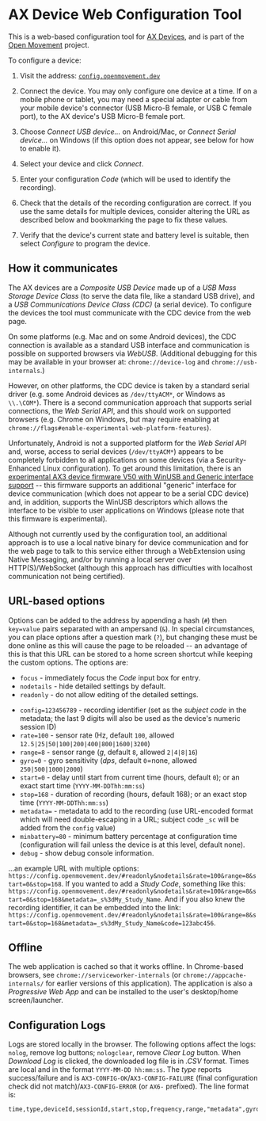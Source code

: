 # AX Device Web Configuration Tool

This is a web-based configuration tool for [AX Devices](https://github.com/digitalinteraction/openmovement/wiki/AX3), and is part of the [Open Movement](https://openmovement.dev/) project.

To configure a device:

1. Visit the address: [`config.openmovement.dev`](https://config.openmovement.dev/)

2. Connect the device.  You may only configure one device at a time.  If on a mobile phone or tablet, you may need a special adapter or cable from your mobile device's connector (USB Micro-B female, or USB C female port), to the AX device's USB Micro-B female port. 

3. Choose *Connect USB device...* on Android/Mac, or *Connect Serial device...* on Windows (if this option does not appear, see below for how to enable it).

4. Select your device and click *Connect*.

5. Enter your configuration *Code* (which will be used to identify the recording).

6. Check that the details of the recording configuration are correct.  If you use the same details for multiple devices, consider altering the URL as described below and bookmarking the page to fix these values.

7. Verify that the device's current state and battery level is suitable, then select *Configure* to program the device.



## How it communicates

The AX devices are a *Composite USB Device* made up of a *USB Mass Storage Device Class* (to serve the data file, like a standard USB drive), and a *USB Communications Device Class (CDC)* (a serial device).  To configure the devices the tool must communicate with the CDC device from the web page. 

On some platforms (e.g. Mac and on some Android devices), the CDC connection is available as a standard USB interface and communication is possible on supported browsers via *WebUSB*.  (Additional debugging for this may be available in your browser at: `chrome://device-log` and `chrome://usb-internals`.)

However, on other platforms, the CDC device is taken by a standard serial driver (e.g. some Android devices as `/dev/ttyACM*`, or Windows as `\\.\COM*`).  There is a second communication approach that supports serial connections, the *Web Serial API*, and this should work on supported browsers (e.g. Chrome on Windows, but may require enabling at `chrome://flags#enable-experimental-web-platform-features`).

Unfortunately, Android is not a supported platform for the *Web Serial API* and, worse, access to serial devices (`/dev/ttyACM*`) appears to be completely forbidden to all applications on some devices (via a Security-Enhanced Linux configuration). 
To get around this limitation, there is an [experimental AX3 device firmware V50 with WinUSB and Generic interface support](https://raw.githubusercontent.com/digitalinteraction/openmovement/master/Downloads/AX3/AX3-Firmware-50-winusb-generic.zip) -- this firmware supports an additional "generic" interface for device communication (which does not appear to be a serial CDC device) and, in addition, supports the WinUSB descriptors which allows the interface to be visible to user applications on Windows (please note that this firmware is experimental).

Although not currently used by the configuration tool, an additional approach is to use a local native binary for device communication and for the web page to talk to this service either through a WebExtension using Native Messaging, and/or by running a local server over HTTP(S)/WebSocket (although this approach has difficulties with localhost communication not being certified).


## URL-based options

Options can be added to the address by appending a hash (`#`) then `key=value` pairs separated with an ampersand (`&`).  In special circumstances, you can place options after a question mark (`?`), but changing these must be done online as this will cause the page to be reloaded -- an advantage of this is that this URL can be stored to a home screen shortcut while keeping the custom options.  The options are:

* `focus` - immediately focus the *Code* input box for entry.
* `nodetails` - hide detailed settings by default.
* `readonly` - do not allow editing of the detailed settings.
<!-- * `session=123456789` - session ID (9 digit numeric; use `config` instead which allows longer alphanumeric IDs stored in the *subject code*) -->
* `config=123456789` - recording identifier (set as the *subject code* in the metadata; the last 9 digits will also be used as the device's numeric session ID)
* `rate=100` - sensor rate (Hz, default `100`, allowed `12.5|25|50|100|200|400|800|1600|3200`)
* `range=8` - sensor range (*g*, default `8`, allowed `2|4|8|16`)
* `gyro=0` - gyro sensitivity (*dps*, default `0`=none, allowed `250|500|1000|2000`)
* `start=0` - delay until start from current time (hours, default `0`); or an exact start time (`YYYY-MM-DDThh:mm:ss`)
* `stop=168` - duration of recording (hours, default 168); or an exact stop time (`YYYY-MM-DDThh:mm:ss`)
* `metadata=` - metadata to add to the recording (use URL-encoded format which will need double-escaping in a URL; subject code `_sc` will be added from the `config` value)
* `minbattery=80` - minimum battery percentage at configuration time (configuration will fail unless the device is at this level, default none).
* `debug` - show debug console information.

...an example URL with multiple options: `https://config.openmovement.dev/#readonly&nodetails&rate=100&range=8&start=0&stop=168`.  If you wanted to add a *Study Code*, something like this: `https://config.openmovement.dev/#readonly&nodetails&rate=100&range=8&start=0&stop=168&metadata=_s%3dMy_Study_Name`.  And if you also knew the recording identifier, it can be embedded into the link: `https://config.openmovement.dev/#readonly&nodetails&rate=100&range=8&start=0&stop=168&metadata=_s%3dMy_Study_Name&code=123abc456`.


## Offline

The web application is cached so that it works offline.  In Chrome-based browsers, see `chrome://serviceworker-internals` (or `chrome://appcache-internals/` for earlier versions of this application).  The application is also a *Progressive Web App* and can be installed to the user's desktop/home screen/launcher.


## Configuration Logs

Logs are stored locally in the browser.  The following options affect the logs: `nolog`, remove log buttons; `nologclear`, remove *Clear Log* button.  When *Download Log* is clicked, the downloaded log file is in *.CSV* format. Times are local and in the format `YYYY-MM-DD hh:mm:ss`. The *type* reports success/failure and is `AX3-CONFIG-OK`/`AX3-CONFIG-FAILURE` (final configuration check did not match)/`AX3-CONFIG-ERROR` (or `AX6-` prefixed). The line format is:

```
time,type,deviceId,sessionId,start,stop,frequency,range,"metadata",gyroRange,"subjectCode"
```

<!--

If you are using Linux you may need to add a `udev` entry to prevent the device from being claimed by another driver.  
Debug using the commands `lsusb -v -d 04d8:0057` and `dmesg | tail -n 30` (also `udevadm info -a -p $(udevadm info -q path -n /dev/ttyACM0)` and, to temporarily remove the ACM module, `sudo rmmod cdc_acm`; or `echo "cdc_acm" | sudo tee -a /etc/modules`). For example, on Debian/Ubuntu/Raspbian, assume the user (e.g. `pi`) is in `plugdev` group, create `/etc/udev/rules.d/07-cwa.rules`:

```
SUBSYSTEM=="usb", ATTR{idVendor}=="04d8", ATTR{idProduct}=="0057", MODE="0664", GROUP="plugdev", ENV{ID_MM_DEVICE_IGNORE}="1", ENV{ID_MM_TTY_BLACKLIST}="1", ENV{MTP_NO_PROBE}="1", ENV{ID_MM_PORT_IGNORE}="1", ENV{ID_MM_TTY_MANUAL_SCAN_ONLY}="1", RUN="/bin/sh -c 'echo -n $kernel >/sys/bus/usb/drivers/usbhid/unbind'"
```

```
ATTRS{idVendor}=="04d8", ATTRS{idProduct}=="0057", ATTR{bInterfaceNumber}="01", MODE="0664", GROUP="plugdev", OPTIONS+="last_rule", OPTIONS+="ignore_device"
```

NOTE: 'ATTRS' matches on parent -- this is a composite device, interface 1.

```
DRIVERS=="cdc_acm", OPTIONS+="ignore_device", OPTIONS+="last_rule"
```

```
SUBSYSTEM=="usb", ATTRS{idVendor}=="04d8", ATTRS{idProduct}=="0057", MODE="0664", GROUP="plugdev", OPTIONS+="last_rule"
```

```
KERNEL=="ttyACM*", SUBSYSTEMS=="usb", ACTION=="add", ATTRS{idVendor}=="04d8", ATTRS{idProduct}=="0057", MODE="0666", PROGRAM="/bin/bash -c '/bin/echo %p | /bin/grep -c :1.1", RESULT=="1", OPTIONS+="ignore_device", GROUP="plugdev"
```

```
SUBSYSTEM=="usb", ATTR{idVendor}=="04d8", ATTR{idProduct}=="0057", MODE="0664", GROUP="plugdev"
ATTR{idVendor}=="04d8", ATTR{idProduct}=="0057", RUN="/bin/sh -c 'echo -n $kernel >/sys/bus/usb/drivers/usbhid/unbind'"
ATTR{idVendor}=="04d8", ATTR{idProduct}=="0057", ENV{ID_MM_DEVICE_IGNORE}="1"
ATTR{idVendor}=="04d8", ATTR{idProduct}=="0057", ENV{ID_MM_TTY_BLACKLIST}="1"
ATTR{idVendor}=="04d8", ATTR{idProduct}=="0057", ENV{MTP_NO_PROBE}="1"
ATTR{idVendor}=="04d8", ATTR{idProduct}=="0057", ENV{ID_MM_PORT_IGNORE}="1"
ATTR{idVendor}=="04d8", ATTR{idProduct}=="0057", ENV{ID_MM_TTY_MANUAL_SCAN_ONLY}="1"
```

...then reload and reprocess the device rules: `sudo udevadm control --reload-rules && udevadm trigger`.

-->

<!-- dev works with node 12.13.1, if problems, delete '.cache' directory -->
